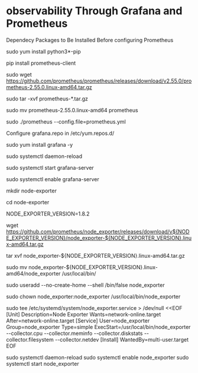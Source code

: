 # observability Through Grafana and Prometheus

Dependecy Packages to Be Installed Before configuring Prometheus

sudo yum install python3*-pip

pip install prometheus-client

sudo wget https://github.com/prometheus/prometheus/releases/download/v2.55.0/prometheus-2.55.0.linux-amd64.tar.gz

sudo tar -xvf prometheus-*.tar.gz

sudo mv prometheus-2.55.0.linux-amd64 prometheus

sudo ./prometheus --config.file=prometheus.yml

Configure grafana.repo in /etc/yum.repos.d/

sudo yum install grafana -y

sudo systemctl daemon-reload

sudo systemctl start grafana-server

sudo systemctl enable grafana-server

mkdir node-exporter

cd node-exporter

NODE_EXPORTER_VERSION=1.8.2

wget https://github.com/prometheus/node_exporter/releases/download/v${NODE_EXPORTER_VERSION}/node_exporter-${NODE_EXPORTER_VERSION}.linux-amd64.tar.gz

tar xvf node_exporter-${NODE_EXPORTER_VERSION}.linux-amd64.tar.gz

sudo mv node_exporter-${NODE_EXPORTER_VERSION}.linux-amd64/node_exporter /usr/local/bin/

sudo useradd --no-create-home --shell /bin/false node_exporter

sudo chown node_exporter:node_exporter /usr/local/bin/node_exporter

sudo tee /etc/systemd/system/node_exporter.service > /dev/null <<EOF
 [Unit]
 Description=Node Exporter
 Wants=network-online.target
 After=network-online.target
[Service]
User=node_exporter
Group=node_exporter
Type=simple
ExecStart=/usr/local/bin/node_exporter   --collector.cpu   --collector.meminfo   --collector.diskstats   --collector.filesystem   --collector.netdev
[Install]
WantedBy=multi-user.target
EOF

sudo systemctl daemon-reload
sudo systemctl enable node_exporter
sudo systemctl start node_exporter


